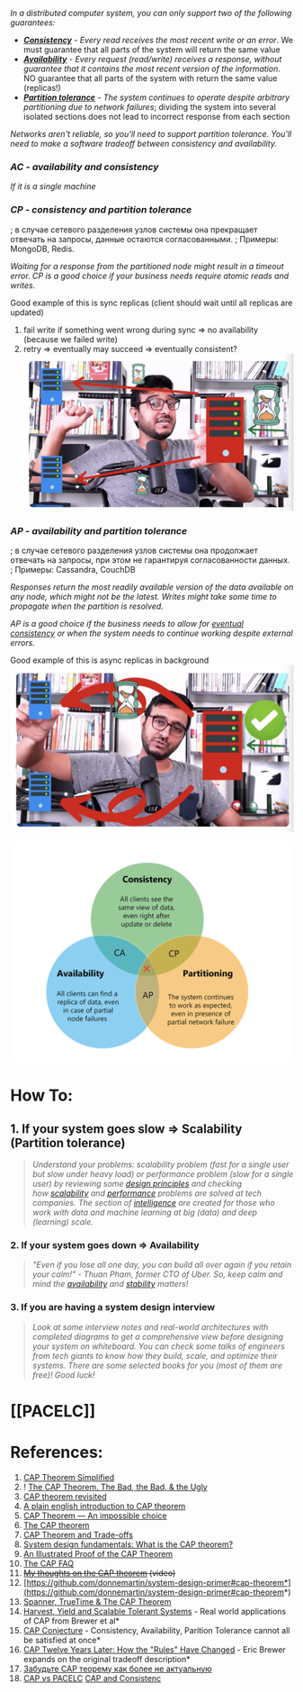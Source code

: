 _In a distributed computer system, you can only support two of the following guarantees:_

- _**[Consistency](Consistency.md)** - Every read receives the most recent write or an error_. We must guarantee that all parts of the system will return the same value
- _**[Availability](Availability.md)** - Every request (read/write) receives a response, without guarantee that it contains the most recent version of the information_. NO guarantee that all parts of the system with return the same value (replicas!)
- _**[Partition tolerance](Partition%20tolerance.md)** - The system continues to operate despite arbitrary partitioning due to network failures_; dividing the system into several isolated sections does not lead to incorrect response from each section

_Networks aren't reliable, so you'll need to support partition tolerance. You'll need to make a software tradeoff between consistency and availability._

### *AC - availability and consistency*

*If it is a single machine*

### _CP - consistency and partition tolerance_

; в случае сетевого разделения узлов системы она прекращает отвечать на запросы, данные остаются согласованными. 
; Примеры: MongoDB, Redis.

_Waiting for a response from the partitioned node might result in a timeout error. CP is a good choice if your business needs require atomic reads and writes._

Good example of this is sync replicas (client should wait until all replicas are updated)
1. fail write if something went wrong during sync => no availability (because we failed write)
2. retry => eventually may succeed => eventually consistent? 
![](../../../../_Attachments/Pasted%20image%2020240107183814.png)

### _AP - availability and partition tolerance_

; в случае сетевого разделения узлов системы она продолжает отвечать на запросы, при этом не гарантируя согласованности данных. 
; Примеры: Cassandra, CouchDB

_Responses return the most readily available version of the data available on any node, which might not be the latest. Writes might take some time to propagate when the partition is resolved._

_AP is a good choice if the business needs to allow for [eventual consistency](https://github.com/donnemartin/system-design-primer#eventual-consistency) or when the system needs to continue working despite external errors._

Good example of this is async replicas in background
![](../../../../_Attachments/Pasted%20image%2020240107183635.png)

![Pasted image 20231226132759](../../../../_Attachments/Pasted%20image%2020231226132759.png)
# How To:
## 1. If your system goes slow ⇒ Scalability (Partition tolerance)

> _Understand your problems: scalability problem (fast for a single user but slow under heavy load) or performance problem (slow for a single user) by reviewing some [design principles](https://github.com/binhnguyennus/awesome-scalability#principle) and checking how [scalability](https://github.com/binhnguyennus/awesome-scalability#scalability) and [performance](https://github.com/binhnguyennus/awesome-scalability#performance) problems are solved at tech companies. The section of [intelligence](https://github.com/binhnguyennus/awesome-scalability#:~:text=The%20section%20of-,intelligence,-are%20created%20for) are created for those who work with data and machine learning at big (data) and deep (learning) scale._

### 2. If your system goes down ⇒ Availability

> _"Even if you lose all one day, you can build all over again if you retain your calm!" - Thuan Pham, former CTO of Uber. So, keep calm and mind the [availability](https://github.com/binhnguyennus/awesome-scalability#availability) and [stability](https://github.com/binhnguyennus/awesome-scalability#stability) matters!_

### 3. If you are having a system design interview

> _Look at some interview notes and real-world architectures with completed diagrams to get a comprehensive view before designing your system on whiteboard. You can check some talks of engineers from tech giants to know how they build, scale, and optimize their systems. There are some selected books for you (most of them are free)! Good luck!_
# [[PACELC]]

# References:

1. [CAP Theorem Simplified](https://vishalrana9915.medium.com/cap-theorem-simplified-de3ddcc1f09e)
2. ! [The CAP Theorem. The Bad, the Bad, & the Ugly](https://blog.dtornow.com/the-cap-theorem.-the-bad-the-bad-the-ugly/)
3. [CAP theorem revisited](http://robertgreiner.com/2014/08/cap-theorem-revisited/)
4. [A plain english introduction to CAP theorem](http://ksat.me/a-plain-english-introduction-to-cap-theorem)
5. [CAP Theorem — An impossible choice](https://medium.com/@toxicdev/cap-theorem-an-impossible-choice-c04482b8a36c)
6. [The CAP theorem](https://www.youtube.com/watch?v=k-Yaq8AHlFA)
7. [CAP Theorem and Trade-offs](http://robertgreiner.com/2014/08/cap-theorem-revisited/)
8. [System design fundamentals: What is the CAP theorem?](https://www.educative.io/blog/what-is-cap-theorem#whatiscaptheorem)
9. [An Illustrated Proof of the CAP Theorem](https://mwhittaker.github.io/blog/an_illustrated_proof_of_the_cap_theorem/)
10. [The CAP FAQ](https://www.the-paper-trail.org/page/cap-faq/)
11. ~~[My thoughts on the CAP theorem](https://www.youtube.com/watch?v=KmGy3sU6Xw8&list=PLQnljOFTspQXNP6mQchJVP3S-3oKGEuw9&index=73) (video)~~
12. [](https://github.com/donnemartin/system-design-primer#cap-theorem)[https://github.com/donnemartin/system-design-primer#cap-theorem*](https://github.com/donnemartin/system-design-primer#cap-theorem*)
13. [Spanner, TrueTime & The CAP Theorem](https://storage.googleapis.com/pub-tools-public-publication-data/pdf/45855.pdf)
14. [Harvest, Yield and Scalable Tolerant Systems](https://citeseerx.ist.psu.edu/viewdoc/summary?doi=10.1.1.33.411) - Real world applications of CAP from Brewer et al*
15. [CAP Conjecture](https://web.archive.org/web/20190629112250/https://www.glassbeam.com/sites/all/themes/glassbeam/images/blog/10.1.1.67.6951.pdf) - Consistency, Availability, Parition Tolerance cannot all be satisfied at once*
16. [CAP Twelve Years Later: How the "Rules" Have Changed](https://www.infoq.com/articles/cap-twelve-years-later-how-the-rules-have-changed) - Eric Brewer expands on the original tradeoff description*
17. [Забудьте САР теорему как более не актуальную](https://habr.com/ru/articles/258145/)
18. [CAP vs PACELC](https://www.designgurus.io/blog/system-design-interview-basics-cap-vs-pacelc) [CAP and Consistenc](https://www.yugabyte.com/blog/a-for-apple-b-for-ball-c-for-cap-theorem/)
